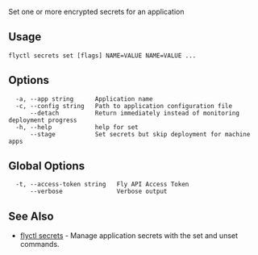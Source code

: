 Set one or more encrypted secrets for an application

## Usage
~~~
flyctl secrets set [flags] NAME=VALUE NAME=VALUE ...
~~~

## Options

~~~
  -a, --app string      Application name
  -c, --config string   Path to application configuration file
      --detach          Return immediately instead of monitoring deployment progress
  -h, --help            help for set
      --stage           Set secrets but skip deployment for machine apps
~~~

## Global Options

~~~
  -t, --access-token string   Fly API Access Token
      --verbose               Verbose output
~~~

## See Also

* [flyctl secrets](/docs/flyctl/secrets/)	 - Manage application secrets with the set and unset commands.

